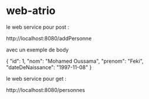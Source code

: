 # web-atrio

le web service pour post : 

http://localhost:8080/addPersonne

avec un exemple de body 

{
  "id": 1,
  "nom": "Mohamed Oussama",
  "prenom": "Feki",
  "dateDeNaissance": "1997-11-08"
}



le web service pour get : 

http://localhost:8080/personnes
